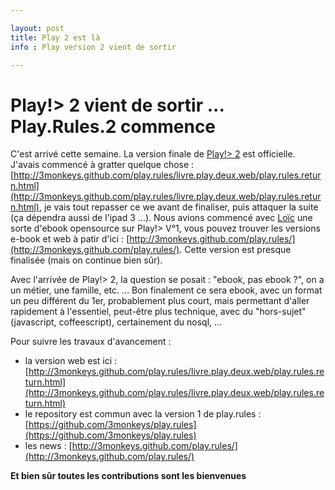 ```yaml
---

layout: post
title: Play 2 est là
info : Play version 2 vient de sortir

---
```


# Play!> 2 vient de sortir ... Play.Rules.2 commence

C'est arrivé cette semaine. La version finale de [Play!> 2](http://www.playframework.org/) est officielle. J'avais commencé à gratter quelque chose : [http://3monkeys.github.com/play.rules/livre.play.deux.web/play.rules.return.html](http://3monkeys.github.com/play.rules/livre.play.deux.web/play.rules.return.html), je vais tout repasser ce we avant de finaliser, puis attaquer la suite (ça dépendra aussi de l'ipad 3 ...).
Nous avions commencé avec [Loïc](http://coffeebean.loicdescotte.com/) une sorte d'ebook opensource sur Play!> V°1, vous pouvez trouver les versions e-book et web à patir d'ici : [http://3monkeys.github.com/play.rules/](http://3monkeys.github.com/play.rules/). Cette version est presque finalisée (mais on continue bien sûr).

Avec l'arrivée de Play!> 2, la question se posait : "ebook, pas ebook ?", on a un métier, une famille, etc. ... Bon finalement ce sera ebook, avec un format un peu différent du 1er, probablement plus court, mais permettant d'aller rapidement à l'essentiel, peut-être plus technique, avec du "hors-sujet" (javascript, coffeescript), certainement du nosql, ...

Pour suivre les travaux d'avancement :

- la version web est ici : [http://3monkeys.github.com/play.rules/livre.play.deux.web/play.rules.return.html](http://3monkeys.github.com/play.rules/livre.play.deux.web/play.rules.return.html)
- le repository est commun avec la version 1 de play.rules : [https://github.com/3monkeys/play.rules](https://github.com/3monkeys/play.rules)
- les news : [http://3monkeys.github.com/play.rules/](http://3monkeys.github.com/play.rules/)

**Et bien sûr toutes les contributions sont les bienvenues**



